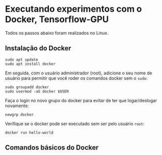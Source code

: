# Executando experimentos com o Docker, Tensorflow-GPU

Todos os passos abaixo foram realizados no Linux.

## Instalação do Docker

```
sudo apt update
sudo apt install docker
```

Em seguida, com o usuário administrador (root), adicione o seu nome de usuário para permitir que você roder os comandos docker sem o ```sudo```:

```
sudo groupadd docker
sudo usermod -aG docker $USER
```

Faça o login no novo grupo do docker para evitar de ter que logar/deslogar novamente:

```
newgrp docker
```

Verifique se o docker pode ser executado sem ser pelo usuário ```root```:

```
docker run hello-world
```


## Comandos básicos do Docker


##  


